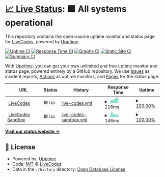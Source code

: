 # [📈 Live Status](https://live-codes.github.io/upptime): <!--live status--> **🟩 All systems operational**

This repository contains the open-source uptime monitor and status page for [LiveCodes](https://livecodes.io/), powered by [Upptime](https://github.com/upptime/upptime).

[![Uptime CI](https://github.com/live-codes/upptime/workflows/Uptime%20CI/badge.svg)](https://github.com/live-codes/upptime/actions?query=workflow%3A%22Uptime+CI%22)
[![Response Time CI](https://github.com/live-codes/upptime/workflows/Response%20Time%20CI/badge.svg)](https://github.com/live-codes/upptime/actions?query=workflow%3A%22Response+Time+CI%22)
[![Graphs CI](https://github.com/live-codes/upptime/workflows/Graphs%20CI/badge.svg)](https://github.com/live-codes/upptime/actions?query=workflow%3A%22Graphs+CI%22)
[![Static Site CI](https://github.com/live-codes/upptime/workflows/Static%20Site%20CI/badge.svg)](https://github.com/live-codes/upptime/actions?query=workflow%3A%22Static+Site+CI%22)
[![Summary CI](https://github.com/live-codes/upptime/workflows/Summary%20CI/badge.svg)](https://github.com/live-codes/upptime/actions?query=workflow%3A%22Summary+CI%22)

With [Upptime](https://upptime.js.org), you can get your own unlimited and free uptime monitor and status page, powered entirely by a GitHub repository. We use [Issues](https://github.com/live-codes/upptime/issues) as incident reports, [Actions](https://github.com/live-codes/upptime/actions) as uptime monitors, and [Pages](https://live-codes.github.io/upptime) for the status page.

<!--start: status pages-->
<!-- This summary is generated by Upptime (https://github.com/upptime/upptime) -->
<!-- Do not edit this manually, your changes will be overwritten -->
<!-- prettier-ignore -->
| URL | Status | History | Response Time | Uptime |
| --- | ------ | ------- | ------------- | ------ |
| <img alt="" src="https://icons.duckduckgo.com/ip3/livecodes.io.ico" height="13"> [LiveCodes](https://livecodes.io) | 🟩 Up | [live-codes.yml](https://github.com/live-codes/upptime/commits/HEAD/history/live-codes.yml) | <details><summary><img alt="Response time graph" src="./graphs/live-codes/response-time-week.png" height="20"> 216ms</summary><br><a href="https://status.livecodes.io/history/live-codes"><img alt="Response time 214" src="https://img.shields.io/endpoint?url=https%3A%2F%2Fraw.githubusercontent.com%2Flive-codes%2Fupptime%2FHEAD%2Fapi%2Flive-codes%2Fresponse-time.json"></a><br><a href="https://status.livecodes.io/history/live-codes"><img alt="24-hour response time 212" src="https://img.shields.io/endpoint?url=https%3A%2F%2Fraw.githubusercontent.com%2Flive-codes%2Fupptime%2FHEAD%2Fapi%2Flive-codes%2Fresponse-time-day.json"></a><br><a href="https://status.livecodes.io/history/live-codes"><img alt="7-day response time 216" src="https://img.shields.io/endpoint?url=https%3A%2F%2Fraw.githubusercontent.com%2Flive-codes%2Fupptime%2FHEAD%2Fapi%2Flive-codes%2Fresponse-time-week.json"></a><br><a href="https://status.livecodes.io/history/live-codes"><img alt="30-day response time 261" src="https://img.shields.io/endpoint?url=https%3A%2F%2Fraw.githubusercontent.com%2Flive-codes%2Fupptime%2FHEAD%2Fapi%2Flive-codes%2Fresponse-time-month.json"></a><br><a href="https://status.livecodes.io/history/live-codes"><img alt="1-year response time 232" src="https://img.shields.io/endpoint?url=https%3A%2F%2Fraw.githubusercontent.com%2Flive-codes%2Fupptime%2FHEAD%2Fapi%2Flive-codes%2Fresponse-time-year.json"></a></details> | <details><summary><a href="https://status.livecodes.io/history/live-codes">100.00%</a></summary><a href="https://status.livecodes.io/history/live-codes"><img alt="All-time uptime 100.00%" src="https://img.shields.io/endpoint?url=https%3A%2F%2Fraw.githubusercontent.com%2Flive-codes%2Fupptime%2FHEAD%2Fapi%2Flive-codes%2Fuptime.json"></a><br><a href="https://status.livecodes.io/history/live-codes"><img alt="24-hour uptime 100.00%" src="https://img.shields.io/endpoint?url=https%3A%2F%2Fraw.githubusercontent.com%2Flive-codes%2Fupptime%2FHEAD%2Fapi%2Flive-codes%2Fuptime-day.json"></a><br><a href="https://status.livecodes.io/history/live-codes"><img alt="7-day uptime 100.00%" src="https://img.shields.io/endpoint?url=https%3A%2F%2Fraw.githubusercontent.com%2Flive-codes%2Fupptime%2FHEAD%2Fapi%2Flive-codes%2Fuptime-week.json"></a><br><a href="https://status.livecodes.io/history/live-codes"><img alt="30-day uptime 100.00%" src="https://img.shields.io/endpoint?url=https%3A%2F%2Fraw.githubusercontent.com%2Flive-codes%2Fupptime%2FHEAD%2Fapi%2Flive-codes%2Fuptime-month.json"></a><br><a href="https://status.livecodes.io/history/live-codes"><img alt="1-year uptime 100.00%" src="https://img.shields.io/endpoint?url=https%3A%2F%2Fraw.githubusercontent.com%2Flive-codes%2Fupptime%2FHEAD%2Fapi%2Flive-codes%2Fuptime-year.json"></a></details>
| <img alt="" src="https://icons.duckduckgo.com/ip3/livecodes-sandbox.pages.dev.ico" height="13"> [LiveCodes Sandbox](https://livecodes-sandbox.pages.dev/v6/result) | 🟩 Up | [live-codes-sandbox.yml](https://github.com/live-codes/upptime/commits/HEAD/history/live-codes-sandbox.yml) | <details><summary><img alt="Response time graph" src="./graphs/live-codes-sandbox/response-time-week.png" height="20"> 146ms</summary><br><a href="https://status.livecodes.io/history/live-codes-sandbox"><img alt="Response time 148" src="https://img.shields.io/endpoint?url=https%3A%2F%2Fraw.githubusercontent.com%2Flive-codes%2Fupptime%2FHEAD%2Fapi%2Flive-codes-sandbox%2Fresponse-time.json"></a><br><a href="https://status.livecodes.io/history/live-codes-sandbox"><img alt="24-hour response time 135" src="https://img.shields.io/endpoint?url=https%3A%2F%2Fraw.githubusercontent.com%2Flive-codes%2Fupptime%2FHEAD%2Fapi%2Flive-codes-sandbox%2Fresponse-time-day.json"></a><br><a href="https://status.livecodes.io/history/live-codes-sandbox"><img alt="7-day response time 146" src="https://img.shields.io/endpoint?url=https%3A%2F%2Fraw.githubusercontent.com%2Flive-codes%2Fupptime%2FHEAD%2Fapi%2Flive-codes-sandbox%2Fresponse-time-week.json"></a><br><a href="https://status.livecodes.io/history/live-codes-sandbox"><img alt="30-day response time 149" src="https://img.shields.io/endpoint?url=https%3A%2F%2Fraw.githubusercontent.com%2Flive-codes%2Fupptime%2FHEAD%2Fapi%2Flive-codes-sandbox%2Fresponse-time-month.json"></a><br><a href="https://status.livecodes.io/history/live-codes-sandbox"><img alt="1-year response time 135" src="https://img.shields.io/endpoint?url=https%3A%2F%2Fraw.githubusercontent.com%2Flive-codes%2Fupptime%2FHEAD%2Fapi%2Flive-codes-sandbox%2Fresponse-time-year.json"></a></details> | <details><summary><a href="https://status.livecodes.io/history/live-codes-sandbox">100.00%</a></summary><a href="https://status.livecodes.io/history/live-codes-sandbox"><img alt="All-time uptime 99.99%" src="https://img.shields.io/endpoint?url=https%3A%2F%2Fraw.githubusercontent.com%2Flive-codes%2Fupptime%2FHEAD%2Fapi%2Flive-codes-sandbox%2Fuptime.json"></a><br><a href="https://status.livecodes.io/history/live-codes-sandbox"><img alt="24-hour uptime 100.00%" src="https://img.shields.io/endpoint?url=https%3A%2F%2Fraw.githubusercontent.com%2Flive-codes%2Fupptime%2FHEAD%2Fapi%2Flive-codes-sandbox%2Fuptime-day.json"></a><br><a href="https://status.livecodes.io/history/live-codes-sandbox"><img alt="7-day uptime 100.00%" src="https://img.shields.io/endpoint?url=https%3A%2F%2Fraw.githubusercontent.com%2Flive-codes%2Fupptime%2FHEAD%2Fapi%2Flive-codes-sandbox%2Fuptime-week.json"></a><br><a href="https://status.livecodes.io/history/live-codes-sandbox"><img alt="30-day uptime 100.00%" src="https://img.shields.io/endpoint?url=https%3A%2F%2Fraw.githubusercontent.com%2Flive-codes%2Fupptime%2FHEAD%2Fapi%2Flive-codes-sandbox%2Fuptime-month.json"></a><br><a href="https://status.livecodes.io/history/live-codes-sandbox"><img alt="1-year uptime 100.00%" src="https://img.shields.io/endpoint?url=https%3A%2F%2Fraw.githubusercontent.com%2Flive-codes%2Fupptime%2FHEAD%2Fapi%2Flive-codes-sandbox%2Fuptime-year.json"></a></details>

<!--end: status pages-->

[**Visit our status website →**](https://live-codes.github.io/upptime)

## 📄 License

- Powered by: [Upptime](https://github.com/upptime/upptime)
- Code: [MIT](./LICENSE) © [LiveCodes](https://livecodes.io/)
- Data in the `./history` directory: [Open Database License](https://opendatacommons.org/licenses/odbl/1-0/)
